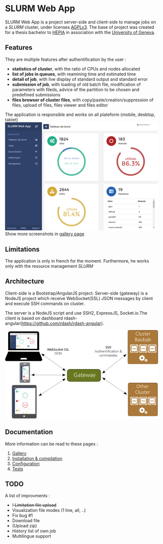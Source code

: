 # SLURM Web App
SLURM Web App is a project server-side and client-side to manage jobs on a *SLURM* cluster, under licenses [AGPLv3](./LICENSE). The base of project was created for a thesis bachelor to [HEPIA](http://hepia.hesge.ch/) in association with the [University of Geneva](http://www.unige.ch/).

## Features
They are multiple features after authentification by the user :
- **statistics of cluster**, with the ratio of CPUs and nodes allocated
- **list of jobs in queues**, with reamining time and estimated time
- **detail of job**, with live display of standard output and standard error
- **submission of job**, with loading of old batch file, modification of parameters with fileds, advice of the partition to be chosen and predefined submissions
- **files browser of cluster files**, with copy/paste/creation/suppression of files, upload of files, files viewer and files editor

The application is responsible and works on all plateform (mobile, desktop, tablet)
![Dashboard & statistics](/docs/images/screenshots/desktop/1_dashboard.png)
Show more screenshots in [gallery page](./docs/gallery.md)

## Limitations
The application is only in french for the moment. Furthermore, he works only with the resource management *SLURM*

## Architecture
Client-side is a Bootstrap/AngularJS project. Server-side (gateway) is a NodeJS project
which receive WebSocket(SSL) JSON messages by client and execute SSH commands on cluster.

The server is a NodeJS script and use SSH2, ExpressJS, Socket.io.The client is based on dashboard rdash-angular(https://github.com/rdash/rdash-angular).

![Architecture](/docs/images/resume.png)

## Documentation
More information can be read to these pages :

1. [Gallery](./docs/gallery.md)
2. [Installation & compilation](./docs/installation.md)
3. [Configuration](./docs/configuration.md)
4. [Tests](./docs/tests.md)


## TODO
A list of improvments :
- ~~! Limitation file upload~~
- Visualization file modes (1 line, all, ..)
- Fix bug #1
- Download file
- (Upload zip)
- History list of own job
- Multilingue support
